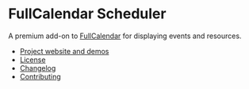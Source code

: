 # FullCalendar Scheduler

A premium add-on to [FullCalendar](http://fullcalendar.io/) for displaying events and resources.

- [Project website and demos](http://fullcalendar.io/scheduler/)
- [License](http://fullcalendar.io/scheduler/license/)
- [Changelog](CHANGELOG.md)
- [Contributing](CONTRIBUTING.md)